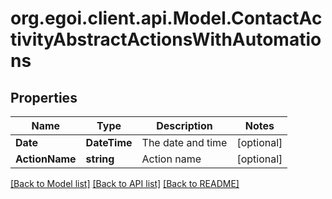 
# org.egoi.client.api.Model.ContactActivityAbstractActionsWithAutomations

## Properties

Name | Type | Description | Notes
------------ | ------------- | ------------- | -------------
**Date** | **DateTime** | The date and time | [optional] 
**ActionName** | **string** | Action name | [optional] 

[[Back to Model list]](../README.md#documentation-for-models)
[[Back to API list]](../README.md#documentation-for-api-endpoints)
[[Back to README]](../README.md)

